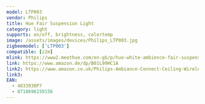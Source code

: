 ```yaml
---
model: LTP003
vendor: Philips
title: Hue Fair Suspension Light
category: light
supports: on/off, brightness, colortemp
image: /assets/images/devices/Philips_LTP003.jpg
zigbeemodel: ['LTP003']
compatible: [z2m]
mlink: https://www2.meethue.com/en-gb/p/hue-white-ambience-fair-suspension-light/4033930P7
link: https://www.amazon.de/dp/B01L99HC1A
link2: https://www.amazon.co.uk/Philips-Ambiance-Connect-Ceiling-Wireless/dp/B01L99HC1A/ref=sr_1_1?keywords=B01L99HC1A&qid=1578809337&sr=8-1
link3: 
EAN: 
  - 4033930P7
  - 8718696159156
---
```

